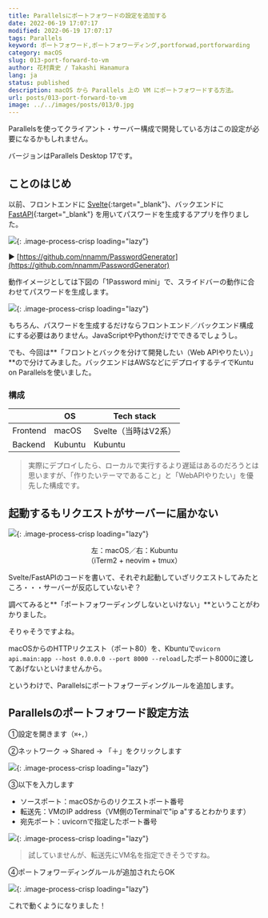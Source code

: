 ```yaml
---
title: Parallelsにポートフォワードの設定を追加する
date: 2022-06-19 17:07:17
modified: 2022-06-19 17:07:17
tags: Parallels
keyword: ポートフォワード,ポートフォワーディング,portforwad,portforwarding
category: macOS
slug: 013-port-forward-to-vm
author: 花村貴史 / Takashi Hanamura
lang: ja
status: published
description: macOS から Parallels 上の VM にポートフォワードする方法。
url: posts/013-port-forward-to-vm
image: ../../images/posts/013/0.jpg
---
```


Parallelsを使ってクライアント・サーバー構成で開発している方はこの設定が必要になるかもしれません。

バージョンはParallels Desktop 17です。

## ことのはじめ

以前、フロントエンドに [Svelte](https://svelte.dev/){:target="_blank"}、バックエンドに [FastAPI](https://fastapi.tiangolo.com/){:target="_blank"} を用いてパスワードを生成するアプリを作りました。

![](../../images/posts/013/1.jpg){: .image-process-crisp loading="lazy"}

▶︎ [https://github.com/nnamm/PasswordGenerator](https://github.com/nnamm/PasswordGenerator)

動作イメージとしては下図の「1Password mini」で、スライドバーの動作に合わせてパスワードを生成します。

![](../../images/posts/013/2.jpg){: .image-process-crisp loading="lazy"}

もちろん、パスワードを生成するだけならフロントエンド／バックエンド構成にする必要はありません。JavaScriptやPythonだけでできるでしょうし。

でも、今回は**「フロントとバックを分けて開発したい（Web APIやりたい）」**ので分けてみました。バックエンドはAWSなどにデプロイするテイでKuntu on Parallelsを使いました。

### 構成

|   | OS | Tech stack |
| ---- | ---- | ---- |
| Frontend | macOS | Svelte（当時はV2系） |
| Backend | Kubuntu | Kubuntu |

> 実際にデプロイしたら、ローカルで実行するより遅延はあるのだろうとは思いますが、「作りたいテーマであること」と「WebAPIやりたい」を優先した構成です。

## 起動するもリクエストがサーバーに届かない

![](../../images/posts/013/3.jpg){: .image-process-crisp loading="lazy"}

<div style="text-align: center;">左：macOS／右：Kubuntu<br>（iTerm2 + neovim + tmux）</div>

Svelte/FastAPIのコードを書いて、それぞれ起動していざリクエストしてみたところ・・・サーバーが反応していないぞ？

調べてみると**「ポートフォワーディングしないといけない」**ということがわかりました。

そりゃそうですよね。

macOSからのHTTPリクエスト（ポート80）を、Kbuntuで`uvicorn api.main:app --host 0.0.0.0 --port 8000 --reload`したポート8000に渡してあげないといけませんから。

というわけで、Parallelsにポートフォワーディングルールを追加します。

## Parallelsのポートフォワード設定方法

①設定を開きます（`⌘+,`）

②ネットワーク → Shared → 「＋」をクリックします

![](../../images/posts/013/4.jpg){: .image-process-crisp loading="lazy"}

③以下を入力します

* ソースポート：macOSからのリクエストポート番号
* 転送先：VMのIP address（VM側のTerminalで"ip a"するとわかります）
* 宛先ポート：uvicornで指定したポート番号

![](../../images/posts/013/5.jpg){: .image-process-crisp loading="lazy"}

> 試していませんが、転送先にVM名を指定できそうですね。

④ポートフォワーディングルールが追加されたらOK

![](../../images/posts/013/6.jpg){: .image-process-crisp loading="lazy"}

これで動くようになりました！
